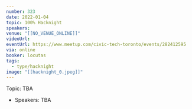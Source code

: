 ```yaml
---
number: 323
date: 2022-01-04
topic: 100% Hacknight
speakers:
venue: "[[NO_VENUE_ONLINE]]"
videoUrl:
eventUrl: https://www.meetup.com/civic-tech-toronto/events/282412595
via: online
booker: locutas
tags:
  - type/hacknight
image: "[[hacknight_0.jpeg]]"
---
```


Topic:
TBA

+ Speakers:
TBA
